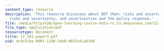 ```yaml
---
content_type: resource
description: 'This resource discusses about DDT then: risks and uncertainty, DDT now:
  risks and uncertainty, and uncertainties and the policy response.'
file: /media/https%3A/open-learning-course-data-rc.s3.amazonaws.com/12-103-strange-bedfellows-science-and-environmental-policy-fall-2005/4c9c5cba090f11d82eb8065fa41a6189_12_103_paper3.pdf
file_type: application/pdf
resourcetype: Document
title: 12_103_paper3.pdf
uid: 4c9c5cba-090f-11d8-2eb8-065fa41a6189
---
```

